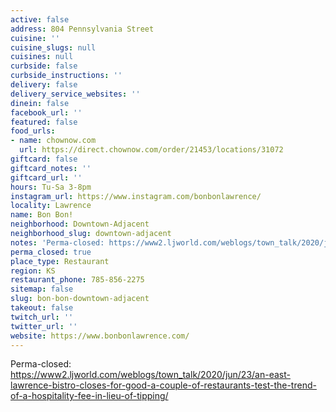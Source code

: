 ```yaml
---
active: false
address: 804 Pennsylvania Street
cuisine: ''
cuisine_slugs: null
cuisines: null
curbside: false
curbside_instructions: ''
delivery: false
delivery_service_websites: ''
dinein: false
facebook_url: ''
featured: false
food_urls:
- name: chownow.com
  url: https://direct.chownow.com/order/21453/locations/31072
giftcard: false
giftcard_notes: ''
giftcard_url: ''
hours: Tu-Sa 3-8pm
instagram_url: https://www.instagram.com/bonbonlawrence/
locality: Lawrence
name: Bon Bon!
neighborhood: Downtown-Adjacent
neighborhood_slug: downtown-adjacent
notes: 'Perma-closed: https://www2.ljworld.com/weblogs/town_talk/2020/jun/23/an-east-lawrence-bistro-closes-for-good-a-couple-of-restaurants-test-the-trend-of-a-hospitality-fee-in-lieu-of-tipping/'
perma_closed: true
place_type: Restaurant
region: KS
restaurant_phone: 785-856-2275
sitemap: false
slug: bon-bon-downtown-adjacent
takeout: false
twitch_url: ''
twitter_url: ''
website: https://www.bonbonlawrence.com/
---
```


Perma-closed: https://www2.ljworld.com/weblogs/town_talk/2020/jun/23/an-east-lawrence-bistro-closes-for-good-a-couple-of-restaurants-test-the-trend-of-a-hospitality-fee-in-lieu-of-tipping/